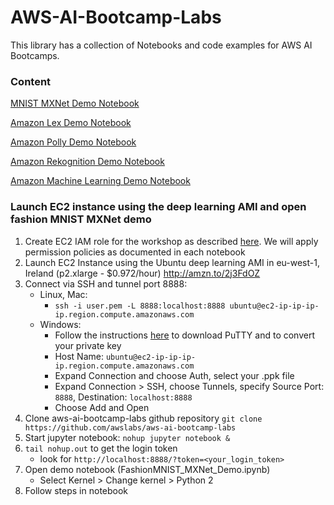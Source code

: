 # AWS-AI-Bootcamp-Labs
This library has a collection of Notebooks and code examples for AWS AI Bootcamps.

### Content

[MNIST MXNet Demo Notebook](Notebooks/FashionMNIST_MXNet_Demo.ipynb)

[Amazon Lex Demo Notebook](Notebooks/Lex_Demo.ipynb)

[Amazon Polly Demo Notebook](Notebooks/Polly_Demo.ipynb)

[Amazon Rekognition Demo Notebook](Notebooks/Rekognition_Demo.ipynb)

[Amazon Machine Learning Demo Notebook](Notebooks/AmazonML_Demo.ipynb)

### Launch EC2 instance using the deep learning AMI and open fashion MNIST MXNet demo

1. Create EC2 IAM role for the workshop as described [here](http://docs.aws.amazon.com/AWSEC2/latest/UserGuide/iam-roles-for-amazon-ec2.html#create-iam-role). We will apply permission policies as documented in each notebook
2. Launch EC2 Instance using the Ubuntu deep learning AMI in eu-west-1, Ireland (p2.xlarge - $0.972/hour) http://amzn.to/2j3FdOZ
3. Connect via SSH and tunnel port 8888:
    * Linux, Mac:
        - `ssh -i user.pem -L 8888:localhost:8888 ubuntu@ec2-ip-ip-ip-ip.region.compute.amazonaws.com`
    * Windows: 
        - Follow the instructions [here](http://docs.aws.amazon.com/AWSEC2/latest/UserGuide/putty.html) to download PuTTY and to convert your private key
        - Host Name: `ubuntu@ec2-ip-ip-ip-ip.region.compute.amazonaws.com`
        - Expand Connection and choose Auth, select your .ppk file
        - Expand Connection > SSH, choose Tunnels, specify Source Port: `8888`, Destination: `localhost:8888`
        - Choose Add and Open
4. Clone aws-ai-bootcamp-labs github repository `git clone https://github.com/awslabs/aws-ai-bootcamp-labs`
5. Start jupyter notebook: `nohup jupyter notebook &`
6. `tail nohup.out` to get the login token
    * look for `http://localhost:8888/?token=<your_login_token>`
7. Open demo notebook (FashionMNIST_MXNet_Demo.ipynb)
    * Select Kernel > Change kernel > Python 2
8. Follow steps in notebook

